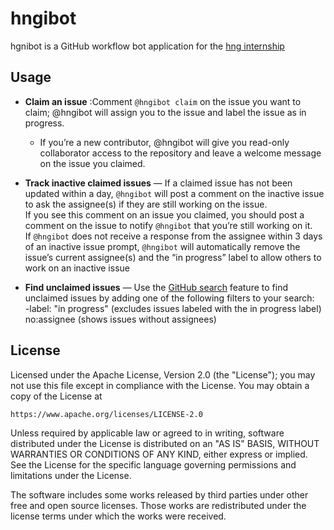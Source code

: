 # hngibot

hgnibot is a GitHub workflow bot application
for the [hng internship](https://hng.tech/)

## Usage

- **Claim an issue** :Comment `@hngibot claim` on the issue you want to claim; @hngibot will assign you to the issue and label the issue as in progress.

  - If you’re a new contributor, @hngibot will give you read-only collaborator access to the repository and leave a welcome message on the issue you claimed.

- **Track inactive claimed issues** — If a claimed issue has not been updated within a day, `@hngibot` will post a comment on the inactive issue to ask the assignee(s) if they are still working on the issue.<br/> If you see this comment on an issue you claimed, you should post a comment on the issue to notify `@hngibot` that you’re still working on it.<br/> If `@hngibot` does not receive a response from the assignee within 3 days of an inactive issue prompt, `@hngibot` will automatically remove the issue’s current assignee(s) and the “in progress” label to allow others to work on an inactive issue

- **Find unclaimed issues** — Use the [GitHub search](https://help.github.com/en/github/managing-your-work-on-github/using-search-to-filter-issues-and-pull-requests) feature to find unclaimed issues by adding one of the following filters to your search:<br/>-label: "in progress" (excludes issues labeled with the in progress label)<br/>no:assignee (shows issues without assignees)

## License

Licensed under the Apache License, Version 2.0 (the "License"); you may not
use this file except in compliance with the License. You may obtain a copy
of the License at

```
https://www.apache.org/licenses/LICENSE-2.0
```

Unless required by applicable law or agreed to in writing, software
distributed under the License is distributed on an "AS IS" BASIS, WITHOUT
WARRANTIES OR CONDITIONS OF ANY KIND, either express or implied. See the
License for the specific language governing permissions and limitations
under the License.

The software includes some works released by third parties under other free
and open source licenses. Those works are redistributed under the license
terms under which the works were received.
